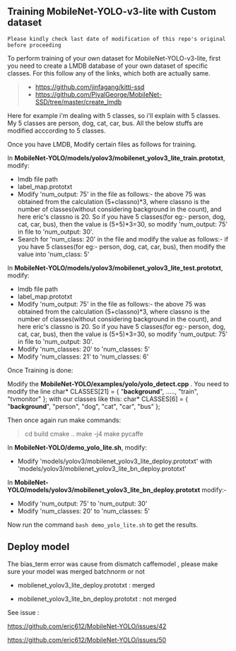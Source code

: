 ## Training MobileNet-YOLO-v3-lite with Custom dataset

`Please kindly check last date of modification of this repo's original before proceeding`

To perform training of your own dataset for MobileNet-YOLO-v3-lite, first you need to create a LMDB database of your own dataset of specific classes. For this follow any of the links, which both are actually same.

> - https://github.com/jinfagang/kitti-ssd
> - https://github.com/PiyalGeorge/MobileNet-SSD/tree/master/create_lmdb

Here for example i'm dealing with 5 classes, so i'll explain with 5 classes.
My 5 classes are person, dog, cat, car, bus. All the below stuffs are modified acccording to 5 classes. 

Once you have LMDB, Modify certain files as follows for training.

In **MobileNet-YOLO/models/yolov3/mobilenet_yolov3_lite_train.prototxt**, modify:

- lmdb file path
- label_map.prototxt
- Modify 'num_output: 75' in the file as follows:-
  the above 75 was obtained from the calculation (5+classno)*3, where classno is the number of classes(without considering background in the count), and here eric's classno is 20.
  So if you have 5 classes(for eg:- person, dog, cat, car, bus), then the value is (5+5)*3=30, so modify 'num_output: 75' in file to 'num_output: 30'.
- Search for 'num_class: 20' in the file and modify the value as follows:-
  if you have 5 classes(for eg:- person, dog, cat, car, bus), then modify the value into 'num_class: 5'

In **MobileNet-YOLO/models/yolov3/mobilenet_yolov3_lite_test.prototxt**, modify:

- lmdb file path
- label_map.prototxt
- Modify 'num_output: 75' in the file as follows:-
  the above 75 was obtained from the calculation (5+classno)*3, where classno is the number of classes(without considering background in the count), and here eric's classno is 20.
  So if you have 5 classes(for eg:- person, dog, cat, car, bus), then the value is (5+5)*3=30, so modify 'num_output: 75' in file to 'num_output: 30'.
- Modify 'num_classes: 20' to 'num_classes: 5'
- Modify 'num_classes: 21' to 'num_classes: 6'

Once Training is done:

Modify the **MobileNet-YOLO/examples/yolo/yolo_detect.cpp** . You need to modify the line
char* CLASSES[21] = { "__background__", ....., "train", "tvmonitor" };
with our classes like this:
char* CLASSES[6] = { "__background__", "person", "dog", "cat", "car", "bus" };

Then once again run make commands:
> cd build
> cmake ..
> make -j4
> make pycaffe

In **MobileNet-YOLO/demo_yolo_lite.sh**, modify: 

- Modify 'models/yolov3/mobilenet_yolov3_lite_deploy.prototxt' with 'models/yolov3/mobilenet_yolov3_lite_bn_deploy.prototxt' 

In **MobileNet-YOLO/models/yolov3/mobilenet_yolov3_lite_bn_deploy.prototxt** modify:-

- Modify 'num_output: 75' to 'num_output: 30'
- Modify 'num_classes: 20' to 'num_classes: 5' 

Now run the command `bash demo_yolo_lite.sh` to get the results.




## Deploy model

The bias_term error was cause from dismatch caffemodel , please make sure your model was merged batchnorm or not 

* mobilenet_yolov3_lite_deploy.prototxt : merged 

* mobilenet_yolov3_lite_bn_deploy.prototxt : not merged

See issue :

https://github.com/eric612/MobileNet-YOLO/issues/42

https://github.com/eric612/MobileNet-YOLO/issues/50
